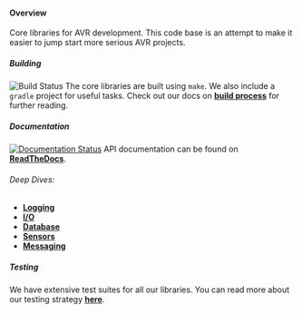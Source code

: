 #### Overview

Core libraries for AVR development. This code base is an attempt to make it easier to jump start more serious AVR projects.

##### Building

![Build Status](https://travis-ci.org/Open-farm/openfarm-core-avr.svg?branch=master)
The core libraries are built using `make`. We also include a `gradle` project for useful tasks. Check out our docs on **[build process](docs/build-process.overview.md)** for further reading.

##### Documentation

[![Documentation Status](https://readthedocs.org/projects/openfarm-core-avr/badge/?version=latest)](http://openfarm-core-avr.readthedocs.io/en/latest/?badge=latest)
API documentation can be found on **[ReadTheDocs](http://openfarm-core-avr.readthedocs.io/en/latest/)**.

###### Deep Dives:

* **[Logging](docs/core-avr-logging.md)**
* **[I/O](docs/core-avr-io.md)**
* **[Database](docs/core-avr-database.md)**
* **[Sensors](docs/core-avr-sensor.md)**
* **[Messaging](docs/core-avr-messaging.md)**

##### Testing

We have extensive test suites for all our libraries. You can read more about our testing strategy **[here](docs/testing.overview.md)**.